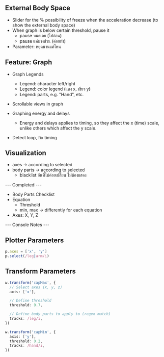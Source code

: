 ## External Body Space

- Slider for the % possibility of freeze when the acceleration decrease (to show the external body space)
- When graph is below certain threshold, pause it
  - pause หมดเลย​ (ไปก่อน)
  - pause แค่บางส่วน (ค่อยทำ)
- Parameter: หยุดนานแค่ไหน

## Feature: Graph

- Graph Legends

  - Legend: character left/right
  - Legend: color legend (แดง x, เขียว y)
  - Legend: parts, e.g. "Hand", etc.

- Scrollable views in graph

- Graphing energy and delays

  - Energy and delays applies to timing, so they affect the x (time) scale, unlike others which affect the y scale.

- Detect loop, fix timing

## Visualization

- axes -> according to selected
- body parts -> according to selected
  - blacklist อันที่ไม่ค่อยเปลี่ยน ไม่ต้องแสดง

--- Completed ---

- Body Parts Checklist
- Equation
  - Threshold
  - min, max -> differently for each equation
- Axes: X, Y, Z

--- Console Notes ---

## Plotter Parameters

```ts
p.axes = ['x', 'y']
p.select(/leg|arm/i)
```

## Transform Parameters

```ts
w.transform('capMax', {
  // Select axes (x, y, z)
  axis: ['x'],

  // Define threshold
  threshold: 0.7,

  // Define body parts to apply to (regex match)
  tracks: /leg/i,
})

w.transform('capMin', {
  axis: ['y'],
  threshold: 0.2,
  tracks: /hand/i,
})
```
